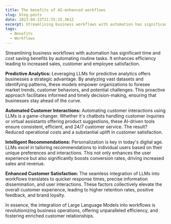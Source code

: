 ```yaml
---
title: The benefits of AI-enhanced workflows
slug: blog-posts
date: 2023-04-22T21:55:15.361Z
excerpt: Streamlining business workflows with automation has significant time and cost saving benefits by automating routine tasks. It enhances efficiency leading to increased sales, customer and employee satisfaction.
tags:
  - Benefits
  - Workflows
---
```

Streamlining business workflows with automation has significant time and
cost saving benefits by automating routine tasks. It enhances
efficiency leading to increased sales, customer and employee satisfaction.

**Predictive Analytics:** Leveraging LLMs for predictive analytics offers 
businesses a strategic advantage. By analyzing vast datasets and identifying 
patterns, these models empower organizations to foresee market trends, 
customer behaviors, and potential challenges. This proactive approach 
facilitates informed and timely decision-making, ensuring that businesses 
stay ahead of the curve.

**Automated Customer Interactions:** Automating customer interactions 
using LLMs is a game-changer. Whether it's chatbots handling customer 
inquiries or virtual assistants offering product suggestions, these AI-driven 
tools ensure consistent, efficient, and 24/7 customer service. The result?
Reduced operational costs and a substantial uplift in customer satisfaction.

**Intelligent Recommendations:** Personalization is key in today's digital
age. LLMs excel in tailoring recommendations to individual users based on 
their unique preferences and interactions. This not only enhances the user 
experience but also significantly boosts conversion rates, driving increased 
sales and revenue.

**Enhanced Customer Satisfaction:** The seamless integration of LLMs into 
workflows translates to quicker response times, precise information dissemination,
and user interactions. These factors collectively elevate the overall 
customer experience, leading to higher retention rates, positive feedback, 
and brand loyalty.

In essence, the integration of Large Language Models into workflows is 
revolutionizing business operations, offering unparalleled efficiency, 
and fostering enriched customer relationships.
